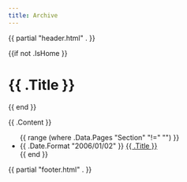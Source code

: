```yaml
---
title: Archive
---
```



{{ partial "header.html" . }}

{{if not .IsHome }}
<h1>{{ .Title }}</h1>
{{ end }}

{{ .Content }}

<ul>
  {{ range (where .Data.Pages "Section" "!=" "") }}
  <li>
    <span class="date">{{ .Date.Format "2006/01/02" }}</span>
    <a href="{{ .URL }}">{{ .Title }}</a>
  </li>
  {{ end }}
</ul>

{{ partial "footer.html" . }}